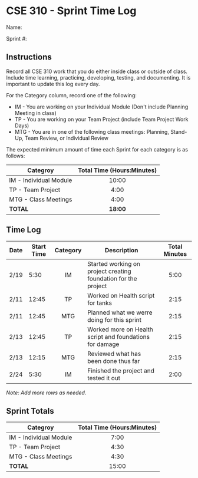 # CSE 310 - Sprint Time Log

Name:

Sprint #:

## Instructions

Record all CSE 310 work that you do either inside class or outside of class.  Include time learning, practicing, developing, testing, and documenting.  It is important to update this log every day.

For the Category column, record one of the following:
* IM - You are working on your Individual Module (Don't include Planning Meeting in class)
* TP - You are working on your Team Project (include Team Project Work Days)
* MTG - You are in one of the following class meetings: Planning, Stand-Up, Team Review, or Individual Review

The expected minimum amount of time each Sprint for each category is as follows:

|Categroy                       |Total Time (Hours:Minutes)|
|-------------------------------|:------------------------:|
|IM - Individual Module         |          10:00           |
|TP - Team Project              |           4:00           |
|MTG - Class Meetings           |           4:00           |
|**TOTAL**                      |        **18:00**         |

## Time Log

|Date      |Start Time|Category|Description                                 |Total Minutes|
|----------|----------|:------:|--------------------------------------------|:-----------:|
|     2/19 |    5:30  |    IM  |Started working on project creating foundation for the project                                                                     |     5:00        |
|     2/11 |12:45     |TP      |Worked on Health script for tanks           |    2:15         |
|     2/11 |12:45     | MTG    |Planned what we werre doing for this sprint |    2:15         |
|     2/13 |12:45     |TP      |Worked more on Health script and foundations for damage                                                                      |    2:15         |
|     2/13 |  12:15   |MTG     |Reviewed what has been done thus far        |    2:15         |
|      2/24|   5:30   |IM      |Finished the project and tested it out      |    2:00         |

_Note: Add more rows as needed._

## Sprint Totals

|Categroy                       |Total Time (Hours:Minutes)|
|-------------------------------|:------------------------:|
|IM - Individual Module         |         7:00                |
|TP - Team Project              |         4:30                 |
|MTG - Class Meetings           |         4:30                 |
|**TOTAL**                      |         15:00                 |